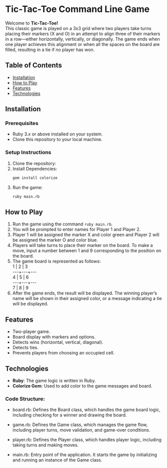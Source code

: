 # Tic-Tac-Toe Command Line Game

Welcome to **Tic-Tac-Toe!**\
This classic game is played on a 3x3 grid where two players take turns placing their markers (X and O) 
in an attempt to align three of their markers in a row—either horizontally, vertically, or diagonally. 
The game ends when one player achieves this alignment or when all the spaces on the board are filled, 
resulting in a tie if no player has won.

## Table of Contents

- [Installation](#installation)
- [How to Play](#how-to-play)
- [Features](#features)
- [Technologies](#technologies)

## Installation

### Prerequisites

- Ruby 3.x or above installed on your system.
- Clone this repository to your local machine.

### Setup Instructions

1. Clone the repository:
2. Install Dependencies:
   ```bash
   gem install colorize
   ```
3. Run the game:
   ```bash
   ruby main.rb
   ```

## How to Play
1. Run the game using the command `ruby main.rb`.
2. You will be prompted to enter names for Player 1 and Player 2.
3. Player 1 will be assigned the marker X and color green and Player 2 will be assigned the marker O and color blue.
4. Players will take turns to place their marker on the board. To make a move, input a number between 1 and 9 corresponding to the position on the board.
5. The game board is represented as follows:\
   1 | 2 | 3\
   ---+---+---\
   4 | 5 | 6\
   ---+---+---\
   7 | 8 | 9
6. After the game ends, the result will be displayed. The winning player’s name will be shown in their assigned color,
    or a message indicating a tie will be displayed.

## Features

- Two-player game.
- Board display with markers and options.
- Detects wins (horizontal, vertical, diagonal).
- Detects ties.
- Prevents players from choosing an occupied cell.

## Technologies

- **Ruby**: The game logic is written in Ruby.
- **Colorize Gem**: Used to add color to the game messages and board.

### Code Structure:
- board.rb: Defines the Board class, which handles the game board logic, including checking for a winner and drawing the board.

- game.rb: Defines the Game class, which manages the game flow, including player turns, move validation, and game-over conditions.

- player.rb: Defines the Player class, which handles player logic, including taking turns and making moves.

- main.rb: Entry point of the application. It starts the game by initializing and running an instance of the Game class.
